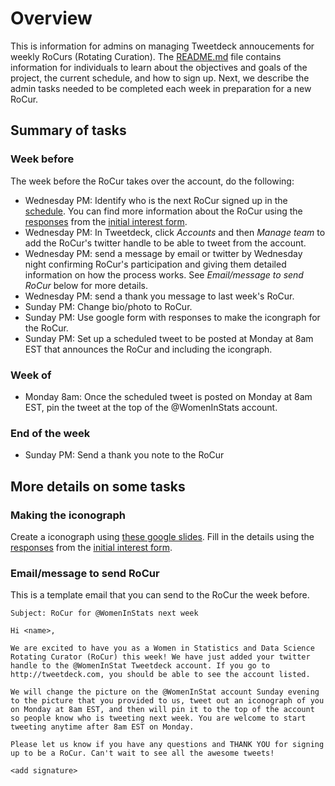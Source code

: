 # Overview 

This is information for admins on managing Tweetdeck annoucements for weekly RoCurs (Rotating Curation). 
The [README.md](README.md) file contains information for individuals to learn about the objectives and goals of the project, the current schedule, and how to sign up. 
Next, we describe the admin tasks needed to be completed each week in preparation for a new RoCur.  

## Summary of tasks

### Week before 

The week before the RoCur takes over the account, do the following: 

- Wednesday PM: Identify who is the next RoCur signed up in the [schedule](https://docs.google.com/spreadsheets/d/1wxjdP5EMimDbDrJIK1rY_adquD3MqZD__wT9oLosxZQ/edit?usp=sharing). You can find more information about the RoCur using the [responses](https://docs.google.com/spreadsheets/d/11HUV3BQ3uLykiFEKRH6LbbdCPZbxOWuo7VGJA42J0HY/edit?usp=sharing) from the [initial interest form](https://docs.google.com/forms/d/1FUgoURqZADAp7V5ir6Gx1DVxoJ1Ywe9i60ZuuJ1bUII/edit?usp=sharing).
- Wednesday PM: In Tweetdeck, click _Accounts_ and then _Manage team_ to add the RoCur's twitter handle to be able to tweet from the account. 
- Wednesday PM: send a message by email or twitter by Wednesday night confirming RoCur's participation and giving them detailed information on how the process works. See _Email/message to send RoCur_ below for more details. 
- Wednesday PM: send a thank you message to last week's RoCur.
- Sunday PM: Change bio/photo to RoCur.
- Sunday PM: Use google form with responses to make the icongraph for the RoCur. 
- Sunday PM: Set up a scheduled tweet to be posted at Monday at 8am EST that announces the RoCur and including the icongraph. 

### Week of

- Monday 8am: Once the scheduled tweet is posted on Monday at 8am EST, pin the tweet at the top of the @WomenInStats account.

### End of the week 

- Sunday PM: Send a thank you note to the RoCur

## More details on some tasks

### Making the iconograph 

Create a iconograph using [these google slides](https://docs.google.com/presentation/d/12ogw03hgp42QKHSW3zLt-xE567uZM54vDCauuxhVnuQ/edit?usp=sharing). 
Fill in the details using the [responses](https://docs.google.com/spreadsheets/d/11HUV3BQ3uLykiFEKRH6LbbdCPZbxOWuo7VGJA42J0HY/edit?usp=sharing) from the [initial interest form](https://docs.google.com/forms/d/1FUgoURqZADAp7V5ir6Gx1DVxoJ1Ywe9i60ZuuJ1bUII/edit?usp=sharing). 

### Email/message to send RoCur

This is a template email that you can send to the RoCur the week before. 

```
Subject: RoCur for @WomenInStats next week

Hi <name>, 

We are excited to have you as a Women in Statistics and Data Science Rotating Curator (RoCur) this week! We have just added your twitter handle to the @WomenInStat Tweetdeck account. If you go to http://tweetdeck.com, you should be able to see the account listed.

We will change the picture on the @WomenInStat account Sunday evening to the picture that you provided to us, tweet out an iconograph of you on Monday at 8am EST, and then will pin it to the top of the account so people know who is tweeting next week. You are welcome to start tweeting anytime after 8am EST on Monday. 

Please let us know if you have any questions and THANK YOU for signing up to be a RoCur. Can't wait to see all the awesome tweets!

<add signature>
```
